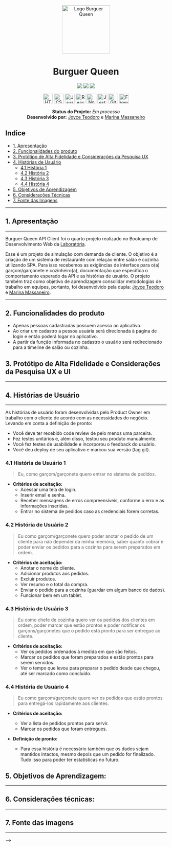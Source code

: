 <div align="center">

  <img alt="Logo Burguer Queen" src="https://github.com/marinamassaneiro/SAP008-burger-queen-api-client/blob/main/src/assets/logo.svg" style="height: 150px;">

  # **Burguer Queen**

  <img src='https://img.shields.io/github/languages/top/marinamassaneiro/SAP008-burger-queen-api-client
'>
  <img src='https://img.shields.io/github/package-json/keywords/marinamassaneiro/SAP008-burger-queen-api-client
'>
  <img src='https://img.shields.io/github/last-commit/marinamassaneiro/SAP008-burger-queen-api-client
'>

  

  <img src="https://cdn.jsdelivr.net/gh/devicons/devicon/icons/html5/html5-original.svg" alt="HTML5" style="height: 30px;"/>
  <img src="https://cdn.jsdelivr.net/gh/devicons/devicon/icons/css3/css3-original.svg" alt="CSS3" style="height: 30px;"/>
  <img src="https://cdn.jsdelivr.net/gh/devicons/devicon/icons/javascript/javascript-original.svg" alt="JavaScript" style="height: 30px;"/>
  <img src="https://cdn.jsdelivr.net/gh/devicons/devicon/icons/react/react-original.svg" alt="React" style="height: 30px;"/>
  <img src="https://cdn.jsdelivr.net/gh/devicons/devicon/icons/nodejs/nodejs-plain.svg" alt="Node.js" style="height: 30px;"/>
  <img src="https://cdn.jsdelivr.net/gh/devicons/devicon/icons/jest/jest-plain.svg" alt="Jest" style="height: 30px;"/> 
  <img src="https://cdn.jsdelivr.net/gh/devicons/devicon/icons/github/github-original.svg" alt="GitHub" style="height: 30px;"/> 
  <img src="https://cdn.jsdelivr.net/gh/devicons/devicon/icons/figma/figma-original.svg" alt="Figma" style="height: 30px;"/>

  <br>

  **Status do Projeto:** _Em processo_ <br>
  **Desenvolvido por:** [Joyce Teodoro](https://github.com/dodojoy) e [Marina Massaneiro](https://github.com/marinamassaneiro) 
    
  <!-- O **resultado final** pode ser visitado [aqui](https://marinamassaneiro.github.io/SAP008-burger-queen-api-client
/)!! -->
</div>

## **Indice**
- [1. Apresentação](#1-apresentação)
- [2. Funcionalidades do produto](#3-funcionalidades)
- [3. Protótipo de Alta Fidelidade e Considerações da Pesquisa UX](#4-protótipo-de-alta-fidelidade-e-considerações-da-pesquisa-ux)
- [4. Histórias de Usuário](#6-histórias-de-usuário)
  - [4.1 História 1](#41-história-de-usuário-1)
  - [4.2 História 2](#42-história-de-usuário-2)
  - [4.3 História 3](#43-história-de-usuário-3)
  - [4.4 História 4](#44-história-de-usuário-4)
- [5. Objetivos de Aprendizagem](#7-objetivos-de-aprendizagem)
- [6. Considerações Técnicas](#8-considerações-técnicas)
- [7. Fonte das Imagens](#9-fonte-das-imagens)

***

## **1. Apresentação**
---

Burguer Queen API Client foi o quarto projeto realizado no Bootcamp de Desenvolvimento Web da [Laboratória](https://hub.laboratoria.la/br).

Esse é um projeto de simulação com demanda de cliente. O objetivo é a criação de um sistema de restaurante com relação entre salão e cozinha utilizando SPA. Para isso recebemos as exigências de interface para o(a) garçom/garçonete e cozinheiro(a), documentação que especifica o comportamento esperado da API e as histórias de usuário. O projeto também traz como objetivo de aprendizagem consolidar metodologias de trabalho em equipes, portanto, foi  desenvolvido pela dupla: [Joyce Teodoro](https://github.com/dodojoy) e [Marina Massaneiro](https://github.com/marinamassaneiro).

---
## **2. Funcionalidades do produto**
- Apenas pessoas cadastradas possuem acesso ao aplicativo.
- Ao criar um cadastro a pessoa usuária será direcionada à página de login e então poderá logar no aplicativo.
- A partir da função informada no cadastro o usuário será redirecionado para a timeline de salão ou cozinha.


## **3. Protótipo de Alta Fidelidade e Considerações da Pesquisa UX e UI**
---
<!-- Pensando na melhor fluidez dos  -->


## **4. Histórias de Usuário**
---

As histórias de usuário foram desenvolvidas pelo Product Owner em trabalho com o cliente de acordo com as necessidades do negócio. Levando em conta a definição de pronto:

  * Você deve ter recebido code review de pelo menos uma parceira.
  * Fez testes unitários e, além disso, testou seu produto manualmente.
  * Você fez testes de usabilidade e incorporou o feedback do usuário.
  * Você deu deploy de seu aplicativo e marcou sua versão (tag git).

### **4.1 História de Usuário 1**

> Eu, como garçom/garçonete quero entrar no sistema de pedidos.

* **Critérios de aceitação:**
  * Acessar uma tela de login.
  * Inserir email e senha.
  * Receber mensagens de erros compreensíveis, conforme o erro e as informações inseridas.
  * Entrar no sistema de pedidos caso as credenciais forem corretas.

### **4.2 História de Usuário 2**

> Eu como garçom/garçonete quero poder anotar o pedido de um cliente para não depender da minha memória, saber quanto cobrar e poder enviar os pedidos para a cozinha para serem preparados em ordem.

* **Critérios de aceitação:**
  * Anotar o nome do cliente.
  * Adicionar produtos aos pedidos.
  * Excluir produtos.
  * Ver resumo e o total da compra.
  * Enviar o pedido para a cozinha (guardar em algum banco de dados).
  * Funcionar bem em um tablet.

### **4.3 História de Usuário 3**

> Eu como chefe de cozinha quero ver os pedidos dos clientes em ordem, poder marcar que estão prontos e poder notificar os garçons/garçonetes que o pedido está pronto para ser entregue ao cliente.

* **Critérios de aceitação:**
  * Ver os pedidos ordenados à medida em que são feitos.
  * Marcar os pedidos que foram preparados e estão prontos para serem servidos.
  * Ver o tempo que levou para preparar o pedido desde que chegou, até ser marcado como concluído.

### **4.4 História de Usuário 4**

> Eu como garçom/garçonete quero ver os pedidos que estão prontos para entregá-los rapidamente aos clientes.

* **Critérios de aceitação:**
  * Ver a lista de pedidos prontos para servir.
  * Marcar os pedidos que foram entregues.

* **Definição de pronto:**
  * Para essa história é necessário também que os dados sejam mantidos intactos, mesmo depois que um pedido for finalizado. Tudo isso para poder ter estatísticas no futuro.

## **5. Objetivos de Aprendizagem:**
---

## **6. Considerações técnicas:**
---


## **7. Fonte das imagens**
---

<!-- - Background protótipo versão final: Photo by <a href="">Pickled Stardust</a> on <a href="https://unsplash.com/?utm_source=unsplash&utm_medium=referral&utm_content=creditCopyText">Unsplash</a> --> -->